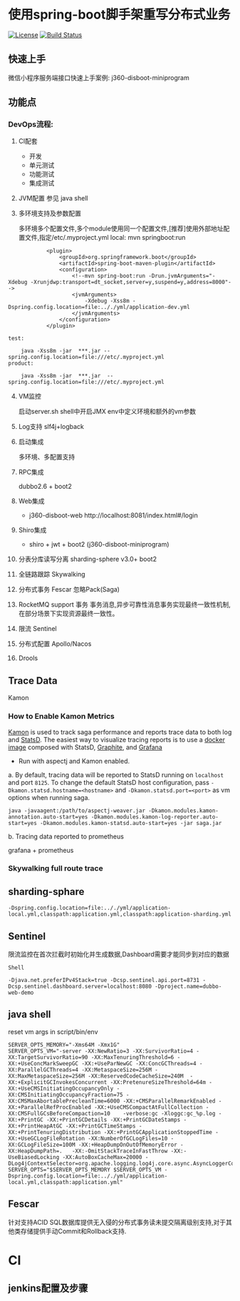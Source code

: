 # 使用spring-boot脚手架重写分布式业务

[![License](https://img.shields.io/badge/license-Apache%202-4EB1BA.svg)](https://www.apache.org/licenses/LICENSE-2.0.html)
[![Build Status](https://travis-ci.org/xuminwlt/j360-disboot-all.svg?branch=master)](https://travis-ci.org/xuminwlt/j360-disboot-all)


## 快速上手

微信小程序服务端接口快速上手案例: j360-disboot-miniprogram


## 功能点

### DevOps流程:
1. CI配套
    
    - 开发
    - 单元测试
    - 功能测试
    - 集成测试
    
2. JVM配置
    参见 java shell
    
3. 多环境支持及参数配置
    
    多环境多个配置文件,多个module使用同一个配置文件,[推荐]使用外部地址配置文件,指定/etc/.myproject.yml
    local:
        mvn springboot:run
        
```
            <plugin>
                <groupId>org.springframework.boot</groupId>
                <artifactId>spring-boot-maven-plugin</artifactId>
                <configuration>
                    <!--mvn spring-boot:run -Drun.jvmArguments="-Xdebug -Xrunjdwp:transport=dt_socket,server=y,suspend=y,address=8000"-->
                    <jvmArguments>
                        -Xdebug -Xss8m -Dspring.config.location=file:.././yml/application-dev.yml
                    </jvmArguments>
                </configuration>
            </plugin>
```  
        
    test:
    
        java -Xss8m -jar  ***.jar --spring.config.location=file:///etc/.myproject.yml    
    product:
    
        java -Xss8m -jar  ***.jar  --spring.config.location=file:///etc/.myproject.yml
            
        
4. VM监控
    
    启动server.sh shell中开启JMX
    env中定义环境和额外的vm参数
    
5. Log支持
    slf4j+logback
    
6. 启动集成
    
    多环境、多配置支持
    
7. RPC集成

    dubbo2.6 + boot2
    
8. Web集成
    
    - j360-disboot-web
        http://localhost:8081/index.html#/login
    
9. Shiro集成
    
    - shiro + jwt + boot2 (j360-disboot-miniprogram)
       
10. 分表分库读写分离
    sharding-sphere v3.0+ boot2

11. 全链路跟踪
    Skywalking

12. 分布式事务
    Fescar 忽略Pack(Saga)
    
13. RocketMQ support 事务
    事务消息,异步可靠性消息事务实现最终一致性机制,在部分场景下实现资源最终一致性。

14. 限流
    Sentinel
    
    
15. 分布式配置
    Apollo/Nacos
    
16. Drools
    
## Trace Data

Kamon

### How to Enable Kamon Metrics
[Kamon](http://kamon.io/documentation/get-started/) is used to track saga performance and reports trace data to both log
and [StatsD](https://github.com/etsy/statsd/). The easiest way to visualize tracing reports is to use a [docker image](http://kamon.io/documentation/kamon-statsd/0.6.6/overview/)
composed with StatsD, [Graphite](http://graphite.wikidot.com/), and [Grafana](http://grafana.org/)

- Run with aspectj and Kamon enabled. 

a. By default, tracing data will be reported to StatsD running on `localhost` and port `8125`. To change the default StatsD
host configuration, pass `-Dkamon.statsd.hostname=<hostname>` and `-Dkamon.statsd.port=<port>` as vm options when running
saga.
```
java -javaagent:/path/to/aspectj-weaver.jar -Dkamon.modules.kamon-annotation.auto-start=yes -Dkamon.modules.kamon-log-reporter.auto-start=yes -Dkamon.modules.kamon-statsd.auto-start=yes -jar saga.jar
```

b. Tracing data reported to  prometheus

grafana + prometheus

### Skywalking full route trace



 
## sharding-sphare

```
-Dspring.config.location=file:.././yml/application-local.yml,classpath:application.yml,classpath:application-sharding.yml

```

## Sentinel
限流监控在首次拦截时初始化并生成数据,Dashboard需要才能同步到对应的数据

```
Shell

-Djava.net.preferIPv4Stack=true -Dcsp.sentinel.api.port=8731 -Dcsp.sentinel.dashboard.server=localhost:8080 -Dproject.name=dubbo-web-demo
```
## java shell

reset vm args in script/bin/env

```
SERVER_OPTS_MEMORY="-Xms64M -Xmx1G"
SERVER_OPTS_VM="-server -XX:NewRatio=3 -XX:SurvivorRatio=4 -XX:TargetSurvivorRatio=90 -XX:MaxTenuringThreshold=6 -XX:+UseConcMarkSweepGC -XX:+UseParNewGC -XX:ConcGCThreads=4 -XX:ParallelGCThreads=4 -XX:MetaspaceSize=256M -XX:MaxMetaspaceSize=256M -XX:ReservedCodeCacheSize=240M  -XX:+ExplicitGCInvokesConcurrent -XX:PretenureSizeThreshold=64m -XX:+UseCMSInitiatingOccupancyOnly -XX:CMSInitiatingOccupancyFraction=75 -XX:CMSMaxAbortablePrecleanTime=6000 -XX:+CMSParallelRemarkEnabled -XX:+ParallelRefProcEnabled -XX:+UseCMSCompactAtFullCollection -XX:CMSFullGCsBeforeCompaction=10    -verbose:gc -Xloggc:gc_%p.log -XX:+PrintGC -XX:+PrintGCDetails -XX:+PrintGCDateStamps -XX:+PrintHeapAtGC -XX:+PrintGCTimeStamps -XX:+PrintTenuringDistribution -XX:+PrintGCApplicationStoppedTime -XX:+UseGCLogFileRotation -XX:NumberOfGCLogFiles=10 -XX:GCLogFileSize=100M -XX:+HeapDumpOnOutOfMemoryError -XX:HeapDumpPath=.   -XX:-OmitStackTraceInFastThrow -XX:-UseBiasedLocking -XX:AutoBoxCacheMax=20000 -DLog4jContextSelector=org.apache.logging.log4j.core.async.AsyncLoggerContextSelector"
SERVER_OPTS="$SERVER_OPTS_MEMORY $SERVER_OPTS_VM -Dspring.config.location=file:.././yml/application-local.yml,classpath:application.yml"
```

## Fescar

针对支持ACID SQL数据库提供无入侵的分布式事务读未提交隔离级别支持,对于其他类存储提供手动Commit和Rollback支持.

# CI 

## jenkins配置及步骤